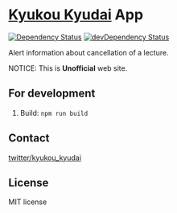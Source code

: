 # [Kyukou Kyudai](https://kyukou-kyudai.rhcloud.com/) App

[![Dependency Status](https://david-dm.org/Qdai/kyukou-app.svg?style=flat)](https://david-dm.org/Qdai/kyukou-app) [![devDependency Status](https://david-dm.org/Qdai/kyukou-app/dev-status.svg?style=flat)](https://david-dm.org/Qdai/kyukou-app#info=devDependencies)

Alert information about cancellation of a lecture.

NOTICE: This is **Unofficial** web site.

## For development

1. Build: `npm run build`

## Contact

[twitter/kyukou_kyudai](https://twitter.com/kyukou_kyudai)

## License

MIT license

